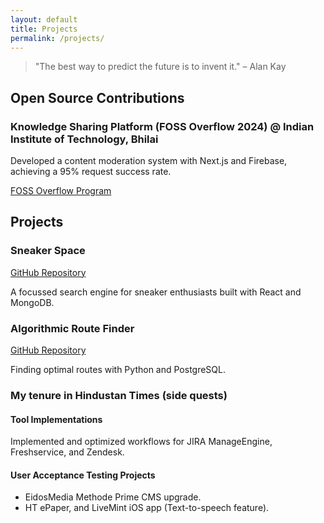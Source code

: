 ```yaml
---
layout: default
title: Projects
permalink: /projects/
---
```


> "The best way to predict the future is to invent it." – Alan Kay

## Open Source Contributions <i class="fas fa-code-branch"></i>

### Knowledge Sharing Platform (FOSS Overflow 2024) @ Indian Institute of Technology, Bhilai <i class="fas fa-comments"></i>
Developed a content moderation system with Next.js and Firebase, achieving a 95% request success rate.

[FOSS Overflow Program](https://fossoverflow.dev/)


## Projects <i class="fas fa-project-diagram"></i>

### Sneaker Space <i class="fas fa-shoe-prints"></i>
[GitHub Repository](https://github.com/Arup-Chauhan/Sneaker-Space)

A focussed search engine for sneaker enthusiasts built with React and MongoDB.

### Algorithmic Route Finder <i class="fas fa-route"></i>
[GitHub Repository](https://github.com/Arup-Chauhan/Algorithmic-Route-Finder)

Finding optimal routes with Python and PostgreSQL.


### My tenure in Hindustan Times (side quests)

#### Tool Implementations <i class="fas fa-tools"></i>
Implemented and optimized workflows for JIRA ManageEngine, Freshservice, and Zendesk.

#### User Acceptance Testing Projects <i class="fas fa-vials"></i>
- EidosMedia Methode Prime CMS upgrade.
- HT ePaper, and LiveMint iOS app (Text-to-speech feature).

